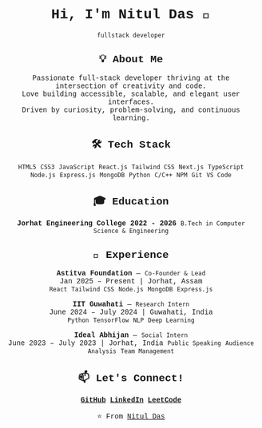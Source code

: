<div style="font-family: 'Courier New', monospace; text-align: center;">

# Hi, I'm Nitul Das 👋  
`fullstack developer`

## 💡 About Me
Passionate full-stack developer thriving at the intersection of creativity and code.  
Love building accessible, scalable, and elegant user interfaces.  
Driven by curiosity, problem-solving, and continuous learning.

## 🛠️ Tech Stack
`HTML5` `CSS3` `JavaScript` `React.js` `Tailwind CSS` `Next.js` `TypeScript`  
`Node.js` `Express.js` `MongoDB` `Python` `C/C++` `NPM` `Git` `VS Code`

## 🎓 Education  
**Jorhat Engineering College** **2022 - 2026** 
`B.Tech in Computer Science & Engineering`  

## 💼 Experience
**Astitva Foundation** — `Co-Founder & Lead`  
Jan 2025 – Present | Jorhat, Assam  
`React` `Tailwind CSS` `Node.js` `MongoDB` `Express.js`

**IIT Guwahati** — `Research Intern`  
June 2024 – July 2024 | Guwahati, India  
`Python` `TensorFlow` `NLP` `Deep Learning`

**Ideal Abhijan** — `Social Intern`  
June 2023 – July 2023 | Jorhat, India 
`Public Speaking` `Audience Analysis` `Team Management`

## 📫 Let's Connect!  
[**GitHub**](https://github.com/nitul8) [**LinkedIn**](https://www.linkedin.com/in/nituldas/) [**LeetCode**](https://leetcode.com/u/ndas6732/)  

⭐️ From [Nitul Das](https://github.com/nitul8)

</div>
